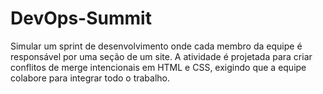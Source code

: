 # DevOps-Summit
Simular um sprint de desenvolvimento onde cada membro da equipe é responsável por uma seção de um site. A atividade é projetada para criar conflitos de merge intencionais em HTML e CSS, exigindo que a equipe colabore para integrar todo o trabalho. 
